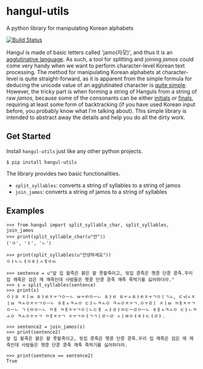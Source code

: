 # hangul-utils

A python library for manipulating Korean alphabets

[![Build Status](http://img.shields.io/travis/jacebrowning/template-python/master.svg)](https://github.com/kaniblu/hangul-utils)

Hangul is made of basic letters called 'jamo(자모)', and thus it is an [agglutinative language](https://en.wikipedia.org/wiki/Agglutinative_language). As such, a tool for splitting and joining *jamos* could come very handy when we want to perform character-level Korean text processing. The method for manipulating Korean alphabets at character-level is quite straight-forward, as it is apparent from the simple formula for deducing the unicode value of an agglutinated character is [quite simple](https://en.wikipedia.org/wiki/Korean_language_and_computers#Hangul_in_Unicode). However, the tricky part is when forming a string of Hanguls from a string of raw *jamos*, because some of the consonants can be either [initials](https://en.wikipedia.org/wiki/Hangul_consonant_and_vowel_tables#Initials) or [finals](https://en.wikipedia.org/wiki/Hangul_consonant_and_vowel_tables#Finals), requiring at least some form of backtracking (if you have used Korean input before, you probably know what I'm talking about). This simple library is intended to abstract away the details and help you do all the dirty work.

## Get Started

Install `hangul-utils` just like any other python projects.

    $ pip install hangul-utils

The library provides two basic functionalities.

 * `split_syllables`: converts a string of syllables to a string of jamos
 * `join_jamos`: converts a string of jamos to a string of syllables
 
## Examples

    >>> from hangul import split_syllable_char, split_syllables, join_jamos
    >>> print(split_syllable_char(u"안"))
    ('ㅇ', 'ㅏ', 'ㄴ')
    
    >>> print(split_syllables(u"안녕하세요"))
    ㅇㅏㄴㄴㅕㅇㅎㅏㅅㅔㅇㅛ
    
    >>> sentence = u"앞 집 팥죽은 붉은 팥 풋팥죽이고, 뒷집 콩죽은 햇콩 단콩 콩죽.우리 집 깨죽은 검은 깨 깨죽인데 사람들은 햇콩 단콩 콩죽 깨죽 죽먹기를 싫어하더라."
    >>> s = split_syllables(sentence)
    >>> print(s)
    ㅇㅏㅍ ㅈㅣㅂ ㅍㅏㅌㅈㅜㄱㅇㅡㄴ ㅂㅜㄺㅇㅡㄴ ㅍㅏㅌ ㅍㅜㅅㅍㅏㅌㅈㅜㄱㅇㅣㄱㅗ, ㄷㅟㅅㅈㅣㅂ ㅋㅗㅇㅈㅜㄱㅇㅡㄴ ㅎㅐㅅㅋㅗㅇ ㄷㅏㄴㅋㅗㅇ ㅋㅗㅇㅈㅜㄱ.ㅇㅜㄹㅣ ㅈㅣㅂ ㄲㅐㅈㅜㄱㅇㅡㄴ ㄱㅓㅁㅇㅡㄴ ㄲㅐ ㄲㅐㅈㅜㄱㅇㅣㄴㄷㅔ ㅅㅏㄹㅏㅁㄷㅡㄹㅇㅡㄴ ㅎㅐㅅㅋㅗㅇ ㄷㅏㄴㅋㅗㅇ ㅋㅗㅇㅈㅜㄱ ㄲㅐㅈㅜㄱ ㅈㅜㄱㅁㅓㄱㄱㅣㄹㅡㄹ ㅅㅣㅀㅇㅓㅎㅏㄷㅓㄹㅏ.
    
    >>> sentence2 = join_jamos(s)
    >>> print(sentence2)
    앞 집 팥죽은 붉은 팥 풋팥죽이고, 뒷집 콩죽은 햇콩 단콩 콩죽.우리 집 깨죽은 검은 깨 깨죽인데 사람들은 햇콩 단콩 콩죽 깨죽 죽먹기를 싫어하더라.
    
    >>> print(sentence == sentence2)
    True